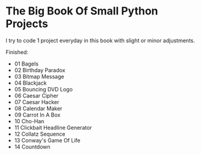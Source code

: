 # The Big Book Of Small Python Projects
I try to code 1 project everyday in this book with slight or minor adjustments.

Finished:
 * 01 Bagels
 * 02 Birthday Paradox
 * 03 Bitmap Message
 * 04 Blackjack
 * 05 Bouncing DVD Logo
 * 06 Caesar Cipher
 * 07 Caesar Hacker
 * 08 Calendar Maker
 * 09 Carrot In A Box
 * 10 Cho-Han
 * 11 Clickbait Headline Generator
 * 12 Collatz Sequence
 * 13 Conway's Game Of Life
 * 14 Countdown

